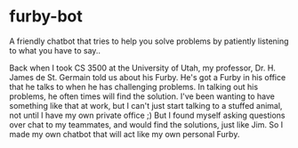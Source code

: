 # furby-bot
A friendly chatbot that tries to help you solve problems by patiently listening to what you have to say..

Back when I took CS 3500 at the University of Utah, my professor, Dr. H. James de St. Germain told us about his Furby.  He's got a Furby in his office that he talks to when he has challenging problems.  In talking out his problems, he often times will find the solution.  I've been wanting to have something like that at work, but I can't just start talking to a stuffed animal, not until I have my own private office ;)  But I found myself asking questions over chat to my teammates, and would find the solutions, just like Jim.  So I made my own chatbot that will act like my own personal Furby.
